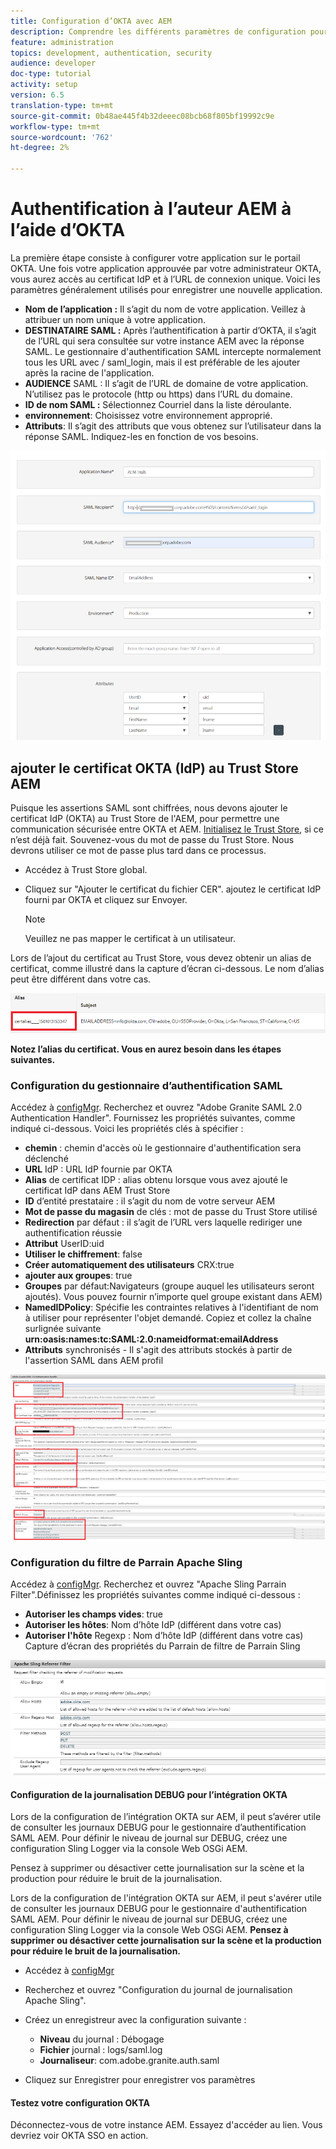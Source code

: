 ```yaml
---
title: Configuration d’OKTA avec AEM
description: Comprendre les différents paramètres de configuration pour l'utilisation de la connexion unique à l'aide des données
feature: administration
topics: development, authentication, security
audience: developer
doc-type: tutorial
activity: setup
version: 6.5
translation-type: tm+mt
source-git-commit: 0b48ae445f4b32deeec08bcb68f805bf19992c9e
workflow-type: tm+mt
source-wordcount: '762'
ht-degree: 2%

---
```



# Authentification à l’auteur AEM à l’aide d’OKTA

La première étape consiste à configurer votre application sur le portail OKTA. Une fois votre application approuvée par votre administrateur OKTA, vous aurez accès au certificat IdP et à l’URL de connexion unique. Voici les paramètres généralement utilisés pour enregistrer une nouvelle application.

* **Nom de l’application :** Il s’agit du nom de votre application. Veillez à attribuer un nom unique à votre application.
* **DESTINATAIRE SAML :** Après l’authentification à partir d’OKTA, il s’agit de l’URL qui sera consultée sur votre instance AEM avec la réponse SAML. Le gestionnaire d&#39;authentification SAML intercepte normalement tous les URL avec / saml_login, mais il est préférable de les ajouter après la racine de l&#39;application.
* **AUDIENCE** SAML : Il s’agit de l’URL de domaine de votre application. N’utilisez pas le protocole (http ou https) dans l’URL du domaine.
* **ID de nom SAML :** Sélectionnez Courriel dans la liste déroulante.
* **environnement**: Choisissez votre environnement approprié.
* **Attributs**: Il s’agit des attributs que vous obtenez sur l’utilisateur dans la réponse SAML. Indiquez-les en fonction de vos besoins.


![application okta](assets/okta-app-settings-blurred.PNG)


## ajouter le certificat OKTA (IdP) au Trust Store AEM

Puisque les assertions SAML sont chiffrées, nous devons ajouter le certificat IdP (OKTA) au Trust Store de l&#39;AEM, pour permettre une communication sécurisée entre OKTA et AEM.
[Initialisez le Trust Store](http://localhost:4502/libs/granite/security/content/truststore.html), si ce n’est déjà fait.
Souvenez-vous du mot de passe du Trust Store. Nous devrons utiliser ce mot de passe plus tard dans ce processus.

* Accédez à Trust Store [](http://localhost:4502/libs/granite/security/content/truststore.html)global.
* Cliquez sur &quot;Ajouter le certificat du fichier CER&quot;. ajoutez le certificat IdP fourni par OKTA et cliquez sur Envoyer.

   >[!NOTE]
   >
   >Veuillez ne pas mapper le certificat à un utilisateur.

Lors de l’ajout du certificat au Trust Store, vous devez obtenir un alias de certificat, comme illustré dans la capture d’écran ci-dessous. Le nom d’alias peut être différent dans votre cas.

![Alias du certificat](assets/cert-alias.PNG)

**Notez l’alias du certificat. Vous en aurez besoin dans les étapes suivantes.**

### Configuration du gestionnaire d’authentification SAML

Accédez à [configMgr](http://localhost:4502/system/console/configMgr).
Recherchez et ouvrez &quot;Adobe Granite SAML 2.0 Authentication Handler&quot;.
Fournissez les propriétés suivantes, comme indiqué ci-dessous. Voici les propriétés clés à spécifier :

* **chemin** : chemin d&#39;accès où le gestionnaire d&#39;authentification sera déclenché
* **URL** IdP : URL IdP fournie par OKTA
* **Alias** de certificat IDP : alias obtenu lorsque vous avez ajouté le certificat IdP dans AEM Trust Store
* **ID** d’entité prestataire : il s’agit du nom de votre serveur AEM
* **Mot de passe du magasin** de clés : mot de passe du Trust Store utilisé
* **Redirection** par défaut : il s’agit de l’URL vers laquelle rediriger une authentification réussie
* **Attribut** UserID:uid
* **Utiliser le chiffrement**: false
* **Créer automatiquement des utilisateurs** CRX:true
* **ajouter aux groupes**: true
* **Groupes** par défaut:Navigateurs (groupe auquel les utilisateurs seront ajoutés). Vous pouvez fournir n’importe quel groupe existant dans AEM)
* **NamedIDPolicy**: Spécifie les contraintes relatives à l&#39;identifiant de nom à utiliser pour représenter l&#39;objet demandé. Copiez et collez la chaîne surlignée suivante **urn:oasis:names:tc:SAML:2.0:nameidformat:emailAddress**
* **Attributs** synchronisés - Il s&#39;agit des attributs stockés à partir de l&#39;assertion SAML dans AEM profil

![saml-authentication-handler](assets/saml-authentication-settings-blurred.PNG)

### Configuration du filtre de Parrain Apache Sling

Accédez à [configMgr](http://localhost:4502/system/console/configMgr).
Recherchez et ouvrez &quot;Apache Sling Parrain Filter&quot;.Définissez les propriétés suivantes comme indiqué ci-dessous :

* **Autoriser les champs vides**: true
* **Autoriser les hôtes**: Nom d’hôte IdP (différent dans votre cas)
* **Autoriser l&#39;hôte** Regexp : Nom d’hôte IdP (différent dans votre cas) Capture d’écran des propriétés du Parrain de filtre de Parrain Sling

![parrain-filtre](assets/sling-referrer-filter.PNG)

#### Configuration de la journalisation DEBUG pour l’intégration OKTA

Lors de la configuration de l’intégration OKTA sur AEM, il peut s’avérer utile de consulter les journaux DEBUG pour le gestionnaire d’authentification SAML AEM. Pour définir le niveau de journal sur DEBUG, créez une configuration Sling Logger via la console Web OSGi AEM.

Pensez à supprimer ou désactiver cette journalisation sur la scène et la production pour réduire le bruit de la journalisation.

Lors de la configuration de l&#39;intégration OKTA sur AEM, il peut s&#39;avérer utile de consulter les journaux DEBUG pour le gestionnaire d&#39;authentification SAML AEM. Pour définir le niveau de journal sur DEBUG, créez une configuration Sling Logger via la console Web OSGi AEM.
**Pensez à supprimer ou désactiver cette journalisation sur la scène et la production pour réduire le bruit de la journalisation.**
* Accédez à [configMgr](http://localhost:4502/system/console/configMgr)

* Recherchez et ouvrez &quot;Configuration du journal de journalisation Apache Sling&quot;.
* Créez un enregistreur avec la configuration suivante :
   * **Niveau** du journal : Débogage
   * **Fichier** journal : logs/saml.log
   * **Journaliseur**: com.adobe.granite.auth.saml
* Cliquez sur Enregistrer pour enregistrer vos paramètres



#### Testez votre configuration OKTA

Déconnectez-vous de votre instance AEM. Essayez d&#39;accéder au lien. Vous devriez voir OKTA SSO en action.
